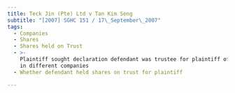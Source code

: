 ```yaml
---
title: Teck Jin (Pte) Ltd v Tan Kim Seng
subtitle: "[2007] SGHC 151 / 17\_September\_2007"
tags:
  - Companies
  - Shares
  - Shares held on Trust
  - >-
    Plaintiff sought declaration defendant was trustee for plaintiff of shares
    in different companies
  - Whether defendant held shares on trust for plaintiff

---
```


